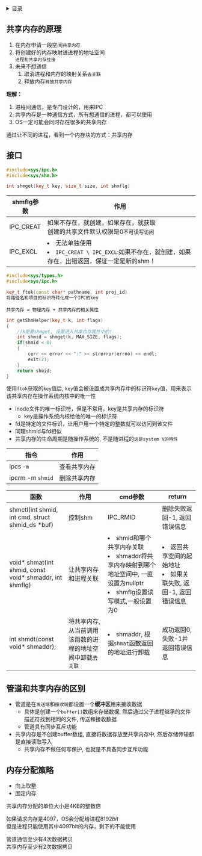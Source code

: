<details><summary>目录</summary>

- [共享内存的原理](#共享内存的原理)
- [接口](#接口)
- [管道和共享内存的区别](#管道和共享内存的区别)
- [内存分配策略](#内存分配策略)

</details>

## 共享内存的原理
1. 在内存申请一段空间`共享内存`
2. 将创建好的内存映射进进程的地址空间\
        `进程和共享内存挂接`
3. 未来不想通信
   1. 取消进程和内存的映射关系`去关联`
   2. 释放内存`释放共享内存`

**理解：**
1. 进程间通信，是专门设计的，用来IPC
2. 共享内存是一种通信方式，所有想通信的进程，都可以使用
3. OS一定可能会同时存在很多的共享内存

通过让不同的进程，看到一个内存块的方式：共享内存

## 接口
```cc
#include<sys/ipc.h>
#include<sys/shm.h>

int shmget(key_t key, size_t size, int shmflg)
```
|shmflg参数|作用|
|---|---|
|IPC_CREAT|如果不存在，就创建，如果存在，就获取<br>创建的共享文件默认权限是0`不可读写访问`|
|IPC_EXCL|<li>无法单独使用<li> `IPC_CREAT \ IPC_EXCL`:如果不存在，就创建，如果存在，出错返回，保证一定是新的shm！|

```cc
#include<sys/types.h>
#include<sys/ipc.h>

key_t ftok(const char* pathname, int proj_id)
将路径名和项目的标识符转化成一个IPC的key
```
`共享内存 = 物理内存 + 共享内存的相关属性`

```cpp
int getShmHelper(key_t k, int flags)
{
    //k是要shmget, 设置进入共享内存属性中的!
    int shmid = shmget(k, MAX_SIZE, flags);
    if(shmid < 0)
    {
        cerr << error << ":" << strerror(errno) << endl;
        exit(2);
    }
    return shmid;
}
```
使用`ftok`获取的`key`值后, `key`值会被设置成共享内存中的标识符`key`值，用来表示该共享内存在操作系统内核中的唯一性


- inode文件的唯一标识符，但是不常用。key是共享内存的标识符
  - key是操作系统内核给他的唯一的标识符
- fd是特定的文件标识，让用户用一个特定的整数就可以访问到该文件
- 同理shmid与fd相似
- 共享内存的生命周期是随操作系统的, 不是随进程的`这是system V的特性`

|指令|作用|
|---|---|
|ipcs `-m`|查看共享内存|
|ipcrm -m `shmid`|删除共享内存|

|函数|作用|cmd参数|return|
|---|---|---|---|
|shmctl(int shmid, int cmd, struct shmid_ds *buf)|控制shm|IPC_RMID|删除失败返回-1, 返回错误信息|
|void* shmat(int shmid, const void* shmaddr, int shmflg)|让共享内存和进程关联|<li>shmid和哪个共享内存关联<li>shmaddr将共享内存映射到哪个地址空间中, 一直设置为nullptr<li>shmflg设置读写模式,一般设置为0|<li>返回共享空间的起始地址<li>如果关联失败, 返回-1, 返回错误信息|
|int shmdt(const void* shmaddr);|将共享内存, 从当前调用该函数的进程的地址空间中卸载`去关联`|<li>shmaddr, 根据`shmat`函数返回的地址进行卸载|成功返回0, 失败-1并返回错误信息|

## 管道和共享内存的区别
- 管道是在`发送端`和`接收端`都设置一个**缓冲区**用来接收数据
  - 具体是创建一个`buffer[]`数组来存储数据, 然后通过父子进程继承的文件描述符找到相同的文件, 传送和接收数据
  - 管道具有同步互斥功能
- 共享内存是不创建buffer数组, 直接将数据存放至共享内存中, 然后存储传输都是直接读取写入
  - 共享内存不做任何写保护, 也就是不具备同步互斥功能

## 内存分配策略
- 向上取整
- 固定内存

共享内存分配的单位大小是4KB的整数倍

如果请求内存是4097，OS会分配给进程$8192bit$\
但是进程只能使用其中4097bit的内存，剩下的不能使用

管道通信至少有4次数据拷贝\
共享内存至少有2次数据拷贝